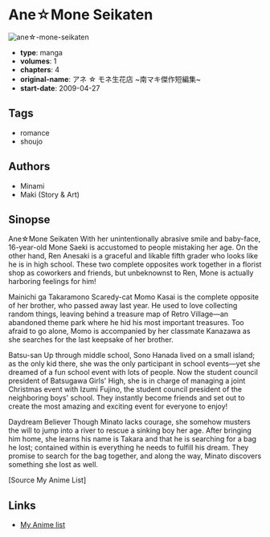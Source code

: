 # Ane☆Mone Seikaten

![ane☆-mone-seikaten](https://cdn.myanimelist.net/images/manga/1/127047.jpg)

-   **type**: manga
-   **volumes**: 1
-   **chapters**: 4
-   **original-name**: アネ ☆ モネ生花店 ~南マキ傑作短編集~
-   **start-date**: 2009-04-27

## Tags

-   romance
-   shoujo

## Authors

-   Minami
-   Maki (Story & Art)

## Sinopse

Ane☆Mone Seikaten
With her unintentionally abrasive smile and baby-face, 16-year-old Mone Saeki is accustomed to people mistaking her age. On the other hand, Ren Anesaki is a graceful and likable fifth grader who looks like he is in high school. These two complete opposites work together in a florist shop as coworkers and friends, but unbeknownst to Ren, Mone is actually harboring feelings for him!

Mainichi ga Takaramono
Scaredy-cat Momo Kasai is the complete opposite of her brother, who passed away last year. He used to love collecting random things, leaving behind a treasure map of Retro Village—an abandoned theme park where he hid his most important treasures. Too afraid to go alone, Momo is accompanied by her classmate Kanazawa as she searches for the last keepsake of her brother.

Batsu-san
Up through middle school, Sono Hanada lived on a small island; as the only kid there, she was the only participant in school events—yet she dreamed of a fun school event with lots of people. Now the student council president of Batsugawa Girls' High, she is in charge of managing a joint Christmas event with Izumi Fujino, the student council president of the neighboring boys' school. They instantly become friends and set out to create the most amazing and exciting event for everyone to enjoy!

Daydream Believer
Though Minato lacks courage, she somehow musters the will to jump into a river to rescue a sinking boy her age. After bringing him home, she learns his name is Takara and that he is searching for a bag he lost; contained within is everything he needs to fulfill his dream. They promise to search for the bag together, and along the way, Minato discovers something she lost as well.

[Source My Anime List]

## Links

-   [My Anime list](https://myanimelist.net/manga/14738/Ane%E2%98%86Mone_Seikaten)
